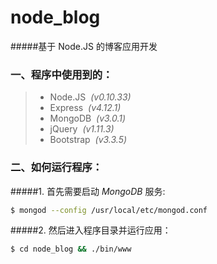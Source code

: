 # node_blog
#####基于 Node.JS 的博客应用开发


### 一、程序中使用到的：
> * Node.JS&nbsp;      _(v0.10.33)_
> * Express&nbsp;      _(v4.12.1)_
> * MongoDB&nbsp;      _(v3.0.1)_
> * jQuery&nbsp;       _(v1.11.3)_
> * Bootstrap&nbsp;    _(v3.3.5)_

### 二、如何运行程序：
#####1. 首先需要启动 *MongoDB* 服务:

```bash
$ mongod --config /usr/local/etc/mongod.conf
```

#####2. 然后进入程序目录并运行应用：

```bash
$ cd node_blog && ./bin/www
```
